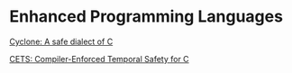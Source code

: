 # Enhanced Programming Languages

[Cyclone: A safe dialect of C](http://trevorjim.com/papers/usenix2002.pdf)

[CETS: Compiler-Enforced Temporal Safety for C](http://www.cis.upenn.edu/acg/papers/ismm10_cets.pdf)